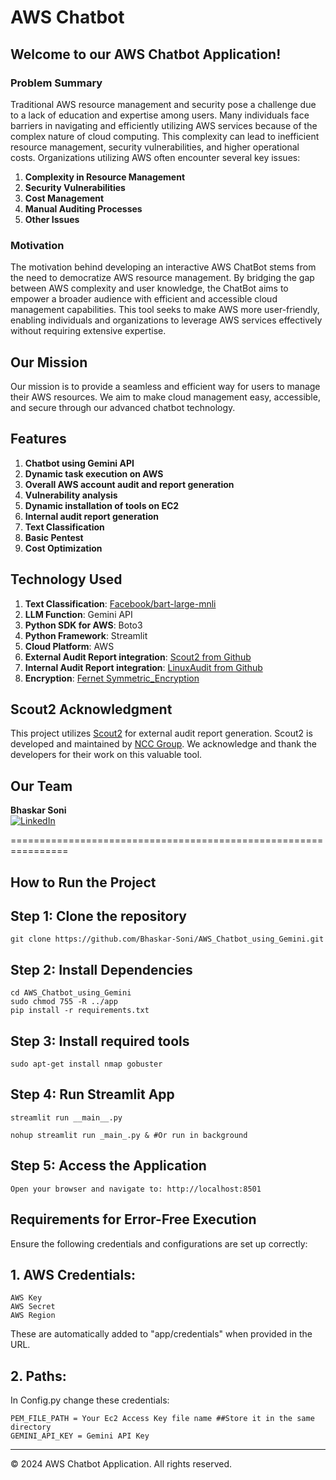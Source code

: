 # AWS Chatbot

## Welcome to our AWS Chatbot Application!

### Problem Summary
Traditional AWS resource management and security pose a challenge due to a lack of education and expertise among users. Many individuals face barriers in navigating and efficiently utilizing AWS services because of the complex nature of cloud computing. This complexity can lead to inefficient resource management, security vulnerabilities, and higher operational costs. Organizations utilizing AWS often encounter several key issues:
1. **Complexity in Resource Management**
2. **Security Vulnerabilities**
3. **Cost Management**
4. **Manual Auditing Processes**
5. **Other Issues**

### Motivation
The motivation behind developing an interactive AWS ChatBot stems from the need to democratize AWS resource management. By bridging the gap between AWS complexity and user knowledge, the ChatBot aims to empower a broader audience with efficient and accessible cloud management capabilities. This tool seeks to make AWS more user-friendly, enabling individuals and organizations to leverage AWS services effectively without requiring extensive expertise.

## Our Mission
Our mission is to provide a seamless and efficient way for users to manage their AWS resources. We aim to make cloud management easy, accessible, and secure through our advanced chatbot technology.

## Features
1. **Chatbot using Gemini API**
2. **Dynamic task execution on AWS**
3. **Overall AWS account audit and report generation**
4. **Vulnerability analysis**
5. **Dynamic installation of tools on EC2**
6. **Internal audit report generation**
7. **Text Classification**
8. **Basic Pentest**
9. **Cost Optimization**

## Technology Used
1. **Text Classification**: [Facebook/bart-large-mnli](https://huggingface.co/facebook/bart-large-mnli)
2. **LLM Function**: Gemini API
3. **Python SDK for AWS**: Boto3
4. **Python Framework**: Streamlit
5. **Cloud Platform**: AWS
6. **External Audit Report integration**: [Scout2 from Github](https://github.com/nccgroup/Scout2)
7. **Internal Audit Report integration**: [LinuxAudit from Github](https://github.com/Bhaskar-Soni/linux_admin/blob/main/shell_scripts/linux_audit_with_html_report.sh)
8. **Encryption**: [Fernet Symmetric_Encryption](https://cryptography.io/en/latest/fernet/)

## Scout2 Acknowledgment
This project utilizes [Scout2](https://github.com/nccgroup/Scout2) for external audit report generation. Scout2 is developed and maintained by [NCC Group](https://www.nccgroup.com/). We acknowledge and thank the developers for their work on this valuable tool.

## Our Team

**Bhaskar Soni**  
[![LinkedIn](https://img.shields.io/badge/LinkedIn-0A66C2?style=for-the-badge&logo=linkedin&logoColor=white)](https://www.linkedin.com/in/sonibhaskar)

================================================================

## How to Run the Project

## Step 1: Clone the repository
```
git clone https://github.com/Bhaskar-Soni/AWS_Chatbot_using_Gemini.git
```

## Step 2: Install Dependencies
```
cd AWS_Chatbot_using_Gemini
sudo chmod 755 -R ../app
pip install -r requirements.txt
```

## Step 3: Install required tools
```
sudo apt-get install nmap gobuster 
```

## Step 4: Run Streamlit App
```
streamlit run __main__.py

nohup streamlit run _main_.py & #Or run in background
```

## Step 5: Access the Application
```
Open your browser and navigate to: http://localhost:8501
```

## Requirements for Error-Free Execution
Ensure the following credentials and configurations are set up correctly:

## 1. AWS Credentials:
```
AWS Key
AWS Secret
AWS Region
```
These are automatically added to "app/credentials" when provided in the URL.

## 2. Paths:
In Config.py change these credentials:
```
PEM_FILE_PATH = Your Ec2 Access Key file name ##Store it in the same directory
GEMINI_API_KEY = Gemini API Key
```
---

© 2024 AWS Chatbot Application. All rights reserved.
